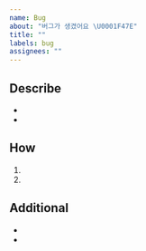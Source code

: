 ```yaml
---
name: Bug
about: "버그가 생겼어요 \U0001F47E"
title: ""
labels: bug
assignees: ""
---
```


## Describe

- <!-- 버그 내용 작성 -->
- <!-- 버그 내용 작성 -->

## How

1. <!-- 상황 설명 작성 -->
2. <!-- 상황 설명 작성 -->

## Additional

- <!-- 추가사항 작성 -->
- <!-- 추가사항 작성 -->
